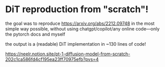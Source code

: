 # DiT reproduction from "scratch"!

the goal was to reproduce https://arxiv.org/abs/2212.09748 in the most simple way possible, without using chatgpt/copilot/any online code—only the pytorch docs and myself

the output is a (readable) DiT implementation in ~130 lines of code!

https://neelr.notion.site/pt-1-diffusion-model-from-scratch-202c1ca586fd4cf195ea23ff70975efb?pvs=4